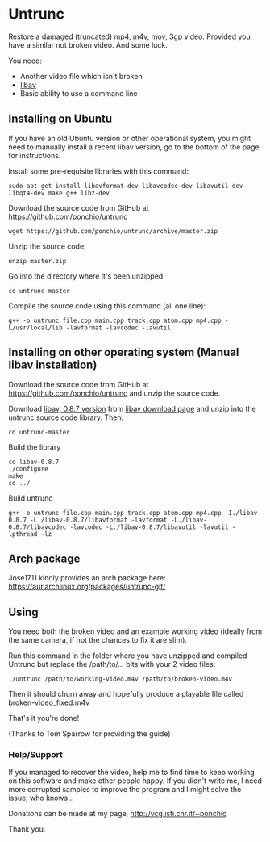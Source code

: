 Untrunc
=======

Restore a damaged (truncated) mp4, m4v, mov, 3gp video. Provided you have a similar not broken video. And some luck.

You need:

* Another video file which isn't broken
* [libav](https://libav.org/)
* Basic ability to use a command line

## Installing on Ubuntu

If you have an old Ubuntu version or other operational system, you might need to manually install a recent libav version, go to the bottom of the page for instructions.

Install some pre-requisite libraries with this command:

    sudo apt-get install libavformat-dev libavcodec-dev libavutil-dev libqt4-dev make g++ libz-dev

Download the source code from GitHub at https://github.com/ponchio/untrunc

    wget https://github.com/ponchio/untrunc/archive/master.zip

Unzip the source code:

    unzip master.zip

Go into the directory where it's been unzipped:

    cd untrunc-master

Compile the source code using this command (all one line):

    g++ -o untrunc file.cpp main.cpp track.cpp atom.cpp mp4.cpp -L/usr/local/lib -lavformat -lavcodec -lavutil


## Installing on other operating system (Manual libav installation)

Download the source code from GitHub at https://github.com/ponchio/untrunc and unzip the source code.
    
Download [libav, 0.8.7 version](http://libav.org/releases/libav-0.8.7.tar.xz) from [libav download page](http://libav.org/download.html) and unzip into the untrunc source code library. Then:

    cd untrunc-master

Build the library

    cd libav-0.8.7
    ./configure
    make
    cd ../

Build untrunc

    g++ -o untrunc file.cpp main.cpp track.cpp atom.cpp mp4.cpp -I./libav-0.8.7 -L./libav-0.8.7/libavformat -lavformat -L./libav-0.8.7/libavcodec -lavcodec -L./libav-0.8.7/libavutil -lavutil -lpthread -lz

## Arch package

Jose1711 kindly provides an arch package here: https://aur.archlinux.org/packages/untrunc-git/

## Using

You need both the broken video and an example working video (ideally from the same camera, if not the chances to fix it are slim).

Run this command in the folder where you have unzipped and compiled Untrunc but replace the /path/to/... bits with your 2 video files:

    ./untrunc /path/to/working-video.m4v /path/to/broken-video.m4v

Then it should churn away and hopefully produce a playable file called broken-video_fixed.m4v

That's it you're done!

(Thanks to Tom Sparrow for providing the guide)


### Help/Support

If you managed to recover the video, help me to find time to keep working on this software and make other people happy.
If you didn't write me, I need more corrupted samples to improve the program and I might solve the issue, who knows...

Donations can be made at my page, http://vcg.isti.cnr.it/~ponchio

Thank you.
